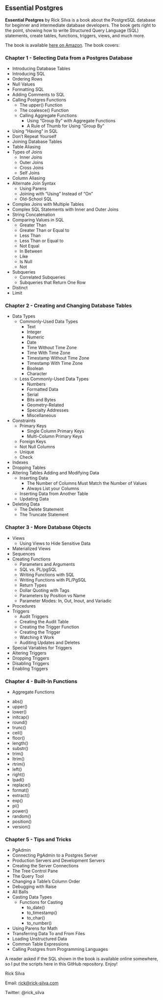 ## Essential Postgres

**Essential Postgres** by Rick Silva is a book about the PostgreSQL database for beginner and intermediate database developers. The book gets right to the point, showing how to write Structured Query Language (SQL) statements, create tables, functions, triggers, views, and much more.

The book is available [here on Amazon](https://www.amazon.com/Essential-Postgres-Database-Development-PostgreSQL/dp/B08KH136G4). The book covers:

### Chapter 1 - Selecting Data from a Postgres Database
- Introducing Database Tables
- Introducing SQL
- Ordering Rows
- Null Values
- Formatting SQL
- Adding Comments to SQL
- Calling Postgres Functions
  - The upper() Function
  - The coalesce() Function
  - Calling Aggregate Functions
    - Using “Group By” with Aggregate Functions
    - A Rule of Thumb for Using “Group By”
- Using “Having” in SQL
- Don’t Repeat Yourself
- Joining Database Tables
- Table Aliasing
- Types of Joins
  * Inner Joins
  * Outer Joins
  * Cross Joins
  * Self Joins
- Column Aliasing
- Alternate Join Syntax
  - Using Parens
  - Joining with “Using” Instead of “On”
  - Old-School SQL
- Complex Joins with Multiple Tables
- Complex SQL Statements with Inner and Outer Joins
- String Concatenation
- Comparing Values in SQL
  * Greater Than
  * Greater Than or Equal to
  * Less Than
  * Less Than or Equal to
  * Not Equal
  * In Between
  * Like
  * Is Null
  * Not
- Subqueries
  * Correlated Subqueries
  * Subqueries that Return One Row
- Distinct
- Limit

### Chapter 2 - Creating and Changing Database Tables
- Data Types
  * Commonly-Used Data Types
    * Text
    * Integer
    * Numeric
    * Date
    * Time Without Time Zone
    * Time With Time Zone
    * Timestamp Without Time Zone
    * Timestamp With Time Zone
    * Boolean
    * Character
  - Less Commonly-Used Data Types
    * Numbers 
    * Formatted Data 
    * Serial
    * Bits and Bytes
    * Geometry-Related
    * Specialty Addresses
    * Miscellaneous
- Constraints
  * Primary Keys
    * Single Column Primary Keys
    * Multi-Column Primary Keys 
  * Foreign Keys 
  * Not Null Columns 
  * Unique
  * Check
- Indexes 
- Dropping Tables 
- Altering Tables Adding and Modifying Data 
  - Inserting Data 
    - The Number of Columns Must Match the Number of Values 
    - Always List your Columns 
  - Inserting Data from Another Table 
  - Updating Data 
- Deleting Data 
  - The Delete Statement 
  - The Truncate Statement 

### Chapter 3 - More Database Objects
- Views 
  * Using Views to Hide Sensitive Data 
- Materialized Views 
- Sequences 
- Creating Functions 
  * Parameters and Arguments 
  * SQL vs. PL/pgSQL 
  * Writing Functions with SQL 
  * Writing Functions with PL/PgSQL 
  * Return Types 
  * Dollar Quoting with Tags 
  * Parameters by Position vs Name 
  * Parameter Modes: In, Out, Inout, and Variadic 
- Procedures 
- Triggers 
  * Audit Triggers 
   * Creating the Audit Table 
   * Creating the Trigger Function 
   * Creating the Trigger 
   * Watching it Work 
   * Auditing Updates and Deletes 
- Special Variables for Triggers 
- Altering Triggers 
- Dropping Triggers 
- Disabling Triggers 
- Enabling Triggers 

### Chapter 4 - Built-In Functions
- Aggregate Functions
* abs() 
* upper() 
* lower() 
* initcap() 
* round() 
* trunc() 
* ceil() 
* floor() 
* length() 
* substr() 
* trim() 
* ltrim() 
* rtrim() 
* left() 
* right() 
* lpad() 
* replace() 
* format() 
* extract() 
* exp() 
* pi() 
* power() 
* random() 
* position() 
* version()

### Chapter 5 - Tips and Tricks
- PgAdmin 
- Connecting PgAdmin to a Postgres Server 
- Production Servers and Development Servers 
- Creating the Server Connections 
- The Tree Control Pane 
- The Query Tool 
- Changing a Table’s Column Order 
- Debugging with Raise 
- All Balls 
- Casting Data Types 
  - Functions for Casting 
    * to_date() 
    * to_timestamp() 
    * to_char() 
    * to_number() 
- Using Parens for Math 
- Transferring Data To and From Files 
- Loading Unstructured Data 
- Common Table Expressions 
- Calling Postgres from Programming Languages 


A reader asked if the SQL shown in the book is available online somewhere, so I put the scripts here in this GitHub repository. Enjoy!

Rick Silva

Email: rick@rick-silva.com

Twitter: @rick_silva
